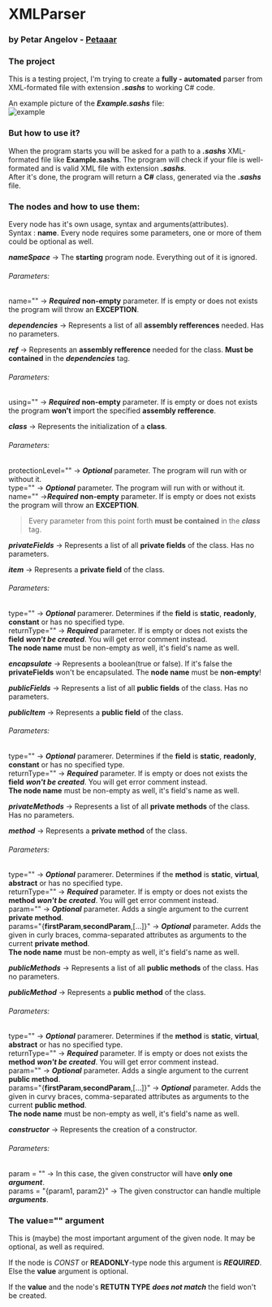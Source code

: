 # XMLParser
### by Petar Angelov - [Petaaar](https://github.com/Petaaar/)

### The project

This is a testing project, I'm trying to create a __fully - automated__ parser from XML-formated file with extension __*.sashs*__ to
working C# code.

An example picture of the __*Example.sashs*__ file:  
![example](https://user-images.githubusercontent.com/26832131/40419350-c1cd09b4-5e8d-11e8-921f-1db2c7d715c3.png)  


### But how to use it?  

When the program starts you will be asked  for a path to a __*.sashs*__  XML-formated file like __Example.sashs__. The program will check if your file is well-formated and is valid XML file with extension __*.sashs*__.   
After it's done, the program will return a __C#__ class, generated via the __*.sashs*__ file.  

### The nodes and how to use them:  
Every node has it's own usage, syntax and arguments(attributes).  
Syntax : __<node argument1="" argument2="">name</node>__. Every node requires some parameters, one or more of them could be optional as well.  

__*nameSpace*__ -> The __starting__ program node. Everything out of it is ignored.
###### Parameters:  
name="" -> __*Required*__ __non-empty__ parameter. If is empty or does not exists the program will throw an __EXCEPTION__.   

__*dependencies*__ -> Represents a list of all __assembly refferences__ needed. Has no parameters.  

__*ref*__ -> Represents an __assembly refference__ needed for the class. __Must be contained__ in the __*dependencies*__ tag.  
###### Parameters:   
using="" ->  __*Required*__ __non-empty__ parameter. If is empty or does not exists the program __won't__ import the specified __assembly refference__.  

__*class*__ -> Represents the initialization of a __class__.  
###### Parameters:    
protectionLevel="" -> __*Optional*__ parameter. The program will run with or without it.  
type="" -> __*Optional*__ parameter. The program will run with or without it.  
name="" ->__*Required*__ __non-empty__ parameter. If is empty or does not exists the program will throw an __EXCEPTION__.  

> Every parameter from this point forth __must be contained__ in the __*class*__ tag.  

__*privateFields*__ -> Represents a list of all __private fields__ of the class. Has no parameters.  

__*item*__ -> Represents a __private field__ of the class.  
###### Parameters:  
type="" -> __*Optional*__ paramerer. Determines if the __field__ is __static__, __readonly__, __constant__ or has no specified type.   
returnType="" -> __*Required*__ parameter. If is empty or does not exists the __field__ __*won't be created*__. You will get error comment instead.  
__The node name__ must be non-empty as well, it's field's name as well.   

__*encapsulate*__ -> Represents a boolean(true or false). If it's false the __privateFields__ won't be encapsulated. The __node name__ must be __non-empty__!  

__*publicFields*__ -> Represents a list of all __public fields__ of the class. Has no parameters.  

__*publicItem*__ -> Represents a __public field__ of the class.  
###### Parameters:    
type="" -> __*Optional*__ paramerer. Determines if the __field__ is __static__, __readonly__, __constant__ or has no specified type.  
returnType="" -> __*Required*__ parameter. If is empty or does not exists the __field__ __*won't be created*__. You will get error comment instead.  
__The node name__ must be non-empty as well, it's field's name as well.  

__*privateMethods*__ -> Represents a list of all __private methods__ of the class. Has no parameters.  

__*method*__ -> Represents a __private method__ of the class.  
###### Parameters:  
type="" -> __*Optional*__ paramerer. Determines if the __method__ is __static__, __virtual__, __abstract__ or has no specified type.  
returnType="" -> __*Required*__ parameter. If is empty or does not exists the __method__ __*won't be created*__. You will get error comment instead.  
param="" -> __*Optional*__ parameter. Adds a single argument to the current __private method__.  
params="{__firstParam__,__secondParam__,[...]}" -> __*Optional*__ parameter. Adds the given in curly braces, comma-separated attributes as arguments to the current __private method__.  
__The node name__ must be non-empty as well, it's field's name as well.  

__*publicMethods*__ -> Represents a list of all __public methods__ of the class. Has no parameters.  

__*publicMethod*__ -> Represents a __public method__ of the class.  
###### Parameters:    
type="" -> __*Optional*__ paramerer. Determines if the __method__ is __static__, __virtual__, __abstract__ or has no specified type.  
returnType="" -> __*Required*__ parameter. If is empty or does not exists the __method__ __*won't be created*__. You will get error comment instead.   
param="" -> __*Optional*__ parameter. Adds a single argument to the current __public method__.  
params="{__firstParam__,__secondParam__,[...]}" -> __*Optional*__ parameter. Adds the given in curvy braces, comma-separated attributes as
arguments to the current __public method__.  
__The node name__ must be non-empty as well, it's field's name as well.  

__*constructor*__ -> Represents the creation of a constructor.  
###### Parameters:  
param = "" -> In this case, the given constructor will have __only one__ __*argument*__.   
params = "{param1, param2}" -> The given constructor can handle multiple __*arguments*__.  

### The value="" argument   
This is (maybe) the most important argument of the given node. It may be optional, as well as required.

If the node is _CONST_ or __READONLY__-type node this argument is __*REQUIRED*__.  
Else the __value__ argument is optional.   

If the __value__ and the node's __RETUTN TYPE__ __*does not match*__ the field won't be created.  